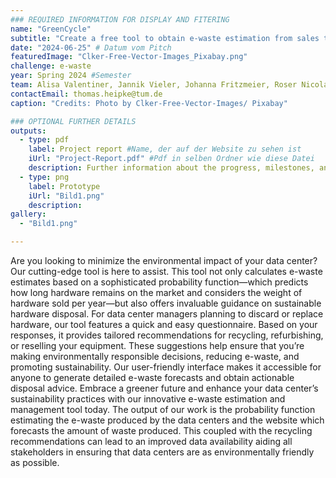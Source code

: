 ```yaml
---
### REQUIRED INFORMATION FOR DISPLAY AND FITERING
name: "GreenCycle"
subtitle: "Create a free tool to obtain e-waste estimation from sales that gives recommendation on data center sustainability."
date: "2024-06-25" # Datum vom Pitch
featuredImage: "Clker-Free-Vector-Images_Pixabay.png"
challenge: e-waste
year: Spring 2024 #Semester
team: Alisa Valentiner, Jannik Vieler, Johanna Fritzmeier, Roser Nicolau Cerisuelo, Thomas Heipke, Niklas Evmenenko
contactEmail: thomas.heipke@tum.de
caption: "Credits: Photo by Clker-Free-Vector-Images/ Pixabay"

### OPTIONAL FURTHER DETAILS
outputs:
  - type: pdf
    label: Project report #Name, der auf der Website zu sehen ist
    iUrl: "Project-Report.pdf" #Pdf in selben Ordner wie diese Datei
    description: Further information about the progress, milestones, and roadblocks.
  - type: png
    label: Prototype
    iUrl: "Bild1.png"
    description:
gallery:
  - "Bild1.png"

---
```


Are you looking to minimize the environmental impact of your data center? Our cutting-edge tool is here to assist. This tool not only calculates e-waste estimates based on a sophisticated probability function—which predicts how long hardware remains on the market and considers the weight of hardware sold per year—but also offers invaluable guidance on sustainable hardware disposal.
For data center managers planning to discard or replace hardware, our tool features a quick and easy questionnaire. Based on your responses, it provides tailored recommendations for recycling, refurbishing, or reselling your equipment. These suggestions help ensure that you’re making environmentally responsible decisions, reducing e-waste, and promoting sustainability.
Our user-friendly interface makes it accessible for anyone to generate detailed e-waste forecasts and obtain actionable disposal advice. Embrace a greener future and enhance your data center’s sustainability practices with our innovative e-waste estimation and management tool today.
The output of our work is the probability function estimating the e-waste produced by the data centers and the website which forecasts the amount of waste produced. This coupled with the recycling recommendations can lead to an improved data availability aiding all stakeholders in ensuring that data centers are as environmentally friendly as possible.

